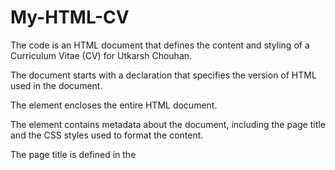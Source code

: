 # My-HTML-CV
The code is an HTML document that defines the content and styling of a Curriculum Vitae (CV) for Utkarsh Chouhan.

The document starts with a <!DOCTYPE html> declaration that specifies the version of HTML used in the document.

The <html> element encloses the entire HTML document.

The <head> element contains metadata about the document, including the page title and the CSS styles used to format the content.

The page title is defined in the <title> element, which is displayed in the browser's title bar.

The CSS styles for the page are defined within the <style> element. The styles define the font family, background color, margins, and padding for the body of the document, as well as the formatting for the headings, lists, and images.

The <body> element contains the content of the CV. The content is enclosed within a <div> element with the class "container". The "container" class defines a fixed width for the content and centers it within the browser window.

The content of the CV includes a profile picture, the candidate's name, address, phone number, and email address, followed by sections on education, work experience, skills, projects, and awards and honors.

The education section is represented as an unordered list (<ul>) with list items (<li>) for each degree or diploma earned.

The work experience section is also represented as an unordered list, with list items for each position held.

The skills section is represented as an unordered list, with list items for each programming language, tool, or technology the candidate is familiar with.

The projects section is also represented as an unordered list, with list items for each project the candidate has worked on.

Finally, the awards and honors section is represented as an unordered list, with list items for each achievement.
